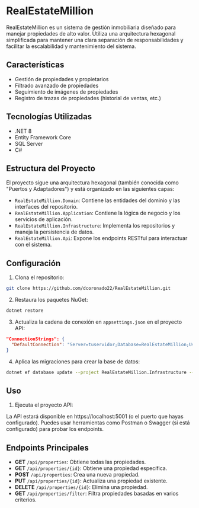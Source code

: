 
# RealEstateMillion

RealEstateMillion es un sistema de gestión inmobiliaria diseñado para manejar propiedades de alto valor. Utiliza una arquitectura hexagonal simplificada para mantener una clara separación de responsabilidades y facilitar la escalabilidad y mantenimiento del sistema.

## Características

- Gestión de propiedades y propietarios
- Filtrado avanzado de propiedades
- Seguimiento de imágenes de propiedades
- Registro de trazas de propiedades (historial de ventas, etc.)

## Tecnologías Utilizadas

- .NET 8
- Entity Framework Core
- SQL Server
- C#

## Estructura del Proyecto

El proyecto sigue una arquitectura hexagonal (también conocida como "Puertos y Adaptadores") y está organizado en las siguientes capas:

- `RealEstateMillion.Domain`: Contiene las entidades del dominio y las interfaces del repositorio.
- `RealEstateMillion.Application`: Contiene la lógica de negocio y los servicios de aplicación.
- `RealEstateMillion.Infrastructure`: Implementa los repositorios y maneja la persistencia de datos.
- `RealEstateMillion.Api`: Expone los endpoints RESTful para interactuar con el sistema.

## Configuración

1. Clona el repositorio:

```bash
git clone https://github.com/dcoronado22/RealEstateMillion.git
```

2. Restaura los paquetes NuGet:

```bash
dotnet restore
```

3. Actualiza la cadena de conexión en `appsettings.json` en el proyecto API:

```json
"ConnectionStrings": {
  "DefaultConnection": "Server=tuservidor;Database=RealEstateMillion;User Id=tuusuario;Password=tucontraseña;"
}
```

4. Aplica las migraciones para crear la base de datos:

```bash
dotnet ef database update --project RealEstateMillion.Infrastructure --startup-project RealEstateMillion.Api
```

## Uso

1. Ejecuta el proyecto API:

La API estará disponible en https://localhost:5001 (o el puerto que hayas configurado).
Puedes usar herramientas como Postman o Swagger (si está configurado) para probar los endpoints.

## Endpoints Principales

- **GET** `/api/properties`: Obtiene todas las propiedades.
- **GET** `/api/properties/{id}`: Obtiene una propiedad específica.
- **POST** `/api/properties`: Crea una nueva propiedad.
- **PUT** `/api/properties/{id}`: Actualiza una propiedad existente.
- **DELETE** `/api/properties/{id}`: Elimina una propiedad.
- **GET** `/api/properties/filter`: Filtra propiedades basadas en varios criterios.
